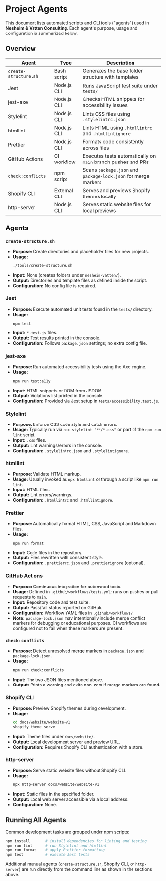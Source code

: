 # Project Agents

This document lists automated scripts and CLI tools ("agents") used in **Nesheim & Vatten Consulting**. Each agent's purpose, usage and configuration is summarized below.

## Overview

| Agent                 | Type         | Description                                                  |
| --------------------- | ------------ | ------------------------------------------------------------ |
| `create-structure.sh` | Bash script  | Generates the base folder structure with templates           |
| Jest                  | Node.js CLI  | Runs JavaScript test suite under `tests/`                    |
| jest-axe              | Node.js CLI  | Checks HTML snippets for accessibility issues                |
| Stylelint             | Node.js CLI  | Lints CSS files using `.stylelintrc.json`                    |
| htmllint              | Node.js CLI  | Lints HTML using `.htmllintrc` and `.htmllintignore`         |
| Prettier              | Node.js CLI  | Formats code consistently across files                       |
| GitHub Actions        | CI workflow  | Executes tests automatically on `main` branch pushes and PRs |
| `check:conflicts`     | npm script   | Scans `package.json` and `package-lock.json` for merge markers |
| Shopify CLI           | External CLI | Serves and previews Shopify themes locally                   |
| http-server           | Node.js CLI  | Serves static website files for local previews               |

## Agents

### `create-structure.sh`

- **Purpose:** Create directories and placeholder files for new projects.
- **Usage:**
  ```bash
  ./tools/create-structure.sh
  ```
- **Input:** None (creates folders under `nesheim-vatten/`).
- **Output:** Directories and template files as defined inside the script.
- **Configuration:** No config file is required.

### Jest

- **Purpose:** Execute automated unit tests found in the `tests/` directory.
- **Usage:**
  ```bash
  npm test
  ```
- **Input:** `*.test.js` files.
- **Output:** Test results printed in the console.
- **Configuration:** Follows `package.json` settings; no extra config file.

### jest-axe

- **Purpose:** Run automated accessibility tests using the Axe engine.
- **Usage:**
  ```bash
  npm run test:a11y
  ```
- **Input:** HTML snippets or DOM from JSDOM.
- **Output:** Violations list printed in the console.
- **Configuration:** Provided via Jest setup in `tests/accessibility.test.js`.

### Stylelint

- **Purpose:** Enforce CSS code style and catch errors.
- **Usage:** Typically run via `npx stylelint "**/*.css"` or part of the `npm run lint` script.
- **Input:** `.css` files.
- **Output:** Lint warnings/errors in the console.
- **Configuration:** `.stylelintrc.json` and `.stylelintignore`.

### htmllint

- **Purpose:** Validate HTML markup.
- **Usage:** Usually invoked as `npx htmllint` or through a script like `npm run lint`.
- **Input:** HTML files.
- **Output:** Lint errors/warnings.
- **Configuration:** `.htmllintrc` and `.htmllintignore`.

### Prettier

- **Purpose:** Automatically format HTML, CSS, JavaScript and Markdown files.
- **Usage:**
  ```bash
  npm run format
  ```
- **Input:** Code files in the repository.
- **Output:** Files rewritten with consistent style.
- **Configuration:** `.prettierrc.json` and `.prettierignore` (optional).

### GitHub Actions

- **Purpose:** Continuous integration for automated tests.
- **Usage:** Defined in `.github/workflows/tests.yml`; runs on pushes or pull requests to `main`.
- **Input:** Repository code and test suite.
- **Output:** Pass/fail status reported on GitHub.
- **Configuration:** Workflow YAML files in `.github/workflows/`.
- **Note:** `package-lock.json` may intentionally include merge conflict markers
  for debugging or educational purposes. CI workflows are configured not to
  fail when these markers are present.

### `check:conflicts`

- **Purpose:** Detect unresolved merge markers in `package.json` and `package-lock.json`.
- **Usage:**
  ```bash
  npm run check:conflicts
  ```
- **Input:** The two JSON files mentioned above.
- **Output:** Prints a warning and exits non-zero if merge markers are found.

### Shopify CLI

- **Purpose:** Preview Shopify themes during development.
- **Usage:**
  ```bash
  cd docs/website/website-v1
  shopify theme serve
  ```
- **Input:** Theme files under `docs/website/`.
- **Output:** Local development server and preview URL.
- **Configuration:** Requires Shopify CLI authentication with a store.

### http-server

- **Purpose:** Serve static website files without Shopify CLI.
- **Usage:**
  ```bash
  npx http-server docs/website/website-v1
  ```
- **Input:** Static files in the specified folder.
- **Output:** Local web server accessible via a local address.
- **Configuration:** None.

## Running All Agents

Common development tasks are grouped under npm scripts:

```bash
npm install       # install dependencies for linting and testing
npm run lint      # run Stylelint and htmllint
npm run format    # apply Prettier formatting
npm test          # execute Jest tests
```

Additional manual agents (`create-structure.sh`, Shopify CLI, or `http-server`) are run directly from the command line as shown in the sections above.
